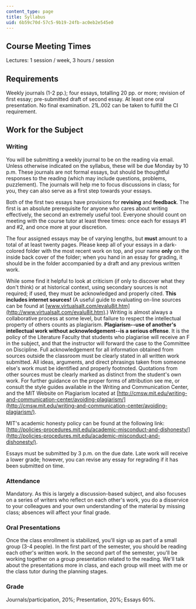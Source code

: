 ```yaml
---
content_type: page
title: Syllabus
uid: 6b59c70d-57c5-9b19-24fb-ac0eb2e545e0
---
```


Course Meeting Times
--------------------

Lectures: 1 session / week, 3 hours / session

Requirements
------------

Weekly journals (1-2 pp.); four essays, totalling 20 pp. or more; revision of first essay; pre-submitted draft of second essay. At least one oral presentation. No final examination. 21L.002 can be taken to fulfill the CI requirement.

Work for the Subject
--------------------

### Writing

You will be submitting a weekly journal to be on the reading via email. Unless otherwise indicated on the syllabus, these will be due Monday by 10 p.m. These journals are not formal essays, but should be thoughtful responses to the reading (which may include questions, problems, puzzlement). The journals will help me to focus discussions in class; for you, they can also serve as a first step towards your essays.

Both of the first two essays have provisions for **revising** and **feedback**. The first is an absolute prerequisite for anyone who cares about writing effectively, the second an extremely useful tool. Everyone should count on meeting with the course tutor at least three times: once each for essays #1 and #2, and once more at your discretion.

The four assigned essays may be of varying lengths, but **must** amount to a total of at least twenty pages. Please keep all of your essays in a dark-colored folder with the most recent work on top, and your name **only** on the inside back cover of the folder; when you hand in an essay for grading, it should be in the folder accompanied by a draft and any previous written work.

While some find it helpful to look at criticism (if only to discover what they don't think) or at historical context, using secondary sources is not required; if used, they must be acknowledged and properly cited. **This includes internet sources!** (A useful guide to evaluating on-line sources can be found at [www.virtualsalt.com/evalu8it.htm](http://www.virtualsalt.com/evalu8it.htm).) Writing is almost always a collaborative process at some level, but failure to respect the intellectual property of others counts as plagiarism. **Plagiarism--use of another's intellectual work without acknowledgement--is a serious offense**. It is the policy of the Literature Faculty that students who plagiarise will receive an F in the subject, and that the instructor will forward the case to the Committee on Discipline. Full acknowledgement for all information obtained from sources outside the classroom must be clearly stated in all written work submitted. All ideas, arguments, and direct phrasings taken from someone else's work must be identified and properly footnoted. Quotations from other sources must be clearly marked as distinct from the student's own work. For further guidance on the proper forms of attribution see me, or consult the style guides available in the Writing and Communication Center, and the MIT Website on Plagiarism located at [http://cmsw.mit.edu/writing-and-communication-center/avoiding-plagiarism/](http://cmsw.mit.edu/writing-and-communication-center/avoiding-plagiarism/).

MIT's academic honesty policy can be found at the following link: [http://policies-procedures.mit.edu/academic-misconduct-and-dishonesty/](http://policies-procedures.mit.edu/academic-misconduct-and-dishonesty/).

Essays must be submitted by 3 p.m. on the due date. Late work will receive a lower grade; however, you can revise any essay for regrading if it has been submitted on time.

### Attendance

Mandatory. As this is largely a discussion-based subject, and also focuses on a series of writers who reflect on each other's work, you do a disservice to your colleagues and your own understanding of the material by missing class; absences will affect your final grade.

### Oral Presentations

Once the class enrollment is stabilized, you'll sign up as part of a small group (3-4 people). In the first part of the semester, you should be reading each other's written work. In the second part of the semester, you'll be working together on a group presentation related to the reading. We'll talk about the presentations more in class, and each group will meet with me or the class tutor during the planning stages.

### Grade

Journals/participation, 20%; Presentation, 20%; Essays 60%.